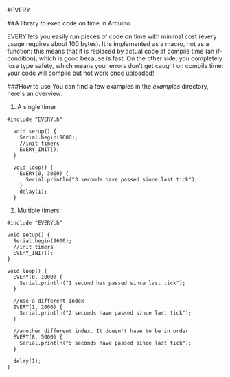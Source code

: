 #EVERY

##A library to exec code on time in Arduino

EVERY lets you easily run pieces of code on time with minimal cost (every usage requires about 100 bytes). It is implemented as a macro, not as a function: this means that it is replaced by actual code at compile time (an if-condition), which is good because is fast. On the other side, you completely lose type safety, which means your errors don't get caught on compile time: your code will compile but not work once uploaded!

###How to use
You can find a few examples in the *examples* directory, here's an overview:

 1. A single timer
 <pre><code>#include "EVERY.h"

  void setup() {
    Serial.begin(9600);
    //init timers
    EVERY_INIT();
  }

  void loop() {  
    EVERY(0, 3000) {
      Serial.println("3 seconds have passed since last tick");
    }
    delay(1);
  }</code></pre>
  
 2. Multiple timers:
 <pre><code>#include "EVERY.h"

void setup() {
  Serial.begin(9600);
  //init timers
  EVERY_INIT();
}

void loop() {  
  EVERY(0, 1000) {
    Serial.println("1 second has passed since last tick");
  }
  
  //use a different index
  EVERY(1, 2000) {
    Serial.println("2 seconds have passed since last tick");
  }
  
  //another different index. It doesn't have to be in order
  EVERY(8, 5000) {
    Serial.println("5 seconds have passed since last tick");
  }
  
  delay(1);
}</code></pre>
